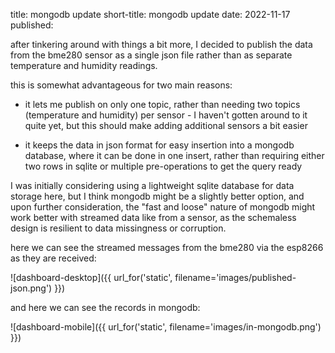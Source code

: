 title: mongodb update
short-title: mongodb update
date: 2022-11-17
published:

after tinkering around with things a bit more, I decided to publish the data from the bme280 sensor as a single json file rather than as separate temperature and humidity readings.

this is somewhat advantageous for two main reasons:

* it lets me publish on only one topic, rather than needing two topics (temperature and humidity) per sensor - I haven't gotten around to it quite yet, but this should make adding additional sensors a bit easier

* it keeps the data in json format for easy insertion into a mongodb database, where it can be done in one insert, rather than requiring either two rows in sqlite or multiple pre-operations to get the query ready

I was initially considering using a lightweight sqlite database for data storage here, but I think mongodb might be a slightly better option, and upon further consideration, the "fast and loose" nature of mongodb might work better with streamed data like from a sensor, as the schemaless design is resilient to data missingness or corruption.

here we can see the streamed messages from the bme280 via the esp8266 as they are received:

![dashboard-desktop]({{ url_for('static', filename='images/published-json.png') }})

and here we can see the records in mongodb:

![dashboard-mobile]({{ url_for('static', filename='images/in-mongodb.png') }})